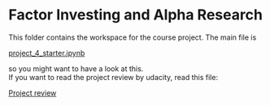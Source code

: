 # Factor Investing and Alpha Research

This folder contains the workspace for the course project. The main file is 

[project_4_starter.ipynb](https://github.com/jegali/AI_for_Trading/new/main/Factor_Investing_and_Alpha_Research/project_4_starter.ipynb)

so you might want to have a look at this. <br/>
If you want to read the project review by udacity, read this file:

[Project review](https://github.com/jegali/AI_for_Trading/new/main/Factor_Investing_and_Alpha_Research/project_review.md)
